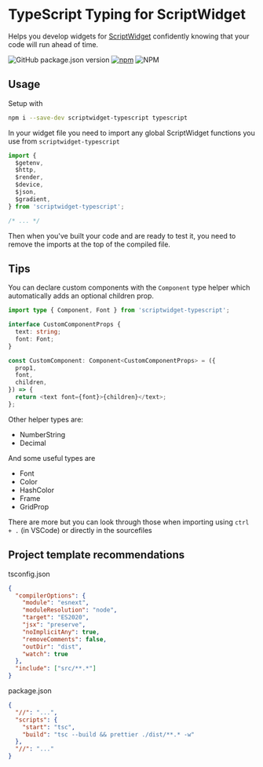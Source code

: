 # TypeScript Typing for ScriptWidget

Helps you develop widgets for [ScriptWidget](https://scriptwidget.app/) confidently knowing that your code will run ahead of time.

![GitHub package.json version](https://img.shields.io/github/package-json/v/Reinachan/scriptwidget-typescript?style=for-the-badge) [![npm](https://img.shields.io/npm/v/scriptwidget-typescript?style=for-the-badge)](https://www.npmjs.com/package/scriptwidget-typescript) ![NPM](https://img.shields.io/npm/l/scriptwidget-typescript?style=for-the-badge)

## Usage

Setup with

```bash
npm i --save-dev scriptwidget-typescript typescript
```

In your widget file you need to import any global ScriptWidget functions you use from `scriptwidget-typescript`

```ts
import {
  $getenv,
  $http,
  $render,
  $device,
  $json,
  $gradient,
} from 'scriptwidget-typescript';

/* ... */
```

Then when you've built your code and are ready to test it, you need to remove the imports at the top of the compiled file.

## Tips

You can declare custom components with the `Component` type helper which automatically adds an optional children prop.

```ts
import type { Component, Font } from 'scriptwidget-typescript';

interface CustomComponentProps {
  text: string;
  font: Font;
}

const CustomComponent: Component<CustomComponentProps> = ({
  prop1,
  font,
  children,
}) => {
  return <text font={font}>{children}</text>;
};
```

Other helper types are:

- NumberString
- Decimal

And some useful types are

- Font
- Color
- HashColor
- Frame
- GridProp

There are more but you can look through those when importing using `ctrl + .` (in VSCode) or directly in the sourcefiles

## Project template recommendations

tsconfig.json

```json
{
  "compilerOptions": {
    "module": "esnext",
    "moduleResolution": "node",
    "target": "ES2020",
    "jsx": "preserve",
    "noImplicitAny": true,
    "removeComments": false,
    "outDir": "dist",
    "watch": true
  },
  "include": ["src/**.*"]
}
```

package.json

```json
{
  "//": "...",
  "scripts": {
    "start": "tsc",
    "build": "tsc --build && prettier ./dist/**.* -w"
  },
  "//": "..."
}
```
